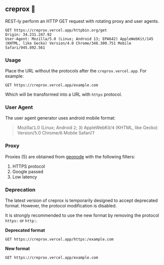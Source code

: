## creprox :ninja:
REST-ly perform an HTTP GET request with rotating proxy and user agents.

```http
GET https://creprox.vercel.app/httpbin.org/get
Origin: 34.231.247.92
User-Agent: Mozilla/5.0 (Linux; Android 13; EPA642) AppleWebKit/145 (KHTML, like Gecko) Version/4.0 Chrome/348.300.751 Mobile Safari/945.892.561
```

### Usage

Place the URL without the protocols after the `creprox.vercel.app`. For example:

```http
GET https://creprox.vercel.app/example.com
```

Which will be transformed into a URL with `https` protocol.

### User Agent

The user agent generator uses android mobile format:

> Mozilla/<kbd>1</kbd>.0 (Linux; Android <kbd>2</kbd>; <kbd>3</kbd>) AppleWebKit/<kbd>4</kbd> (KHTML, like Gecko) Version/<kbd>5</kbd>.0 Chrome/<kbd>6</kbd> Mobile Safari/<kbd>7</kbd>

### Proxy

Proxies (5) are obtained from [geonode](https://geonode.com/free-proxy-list) with the following filters:

1. HTTPS protocol
2. Google passed
3. Low latency

### Deprecation

The latest version of creprox is temporarily designed to accept deprecated format. However, the protocol modification is disabled.

It is strongly recommended to use the new format by removing the protocol `https:` or `http:`.

**Deprecated format**
```http
GET https://creprox.vercel.app/https:/example.com
```

**New format**
```http
GET https://creprox.vercel.app/example.com
```
